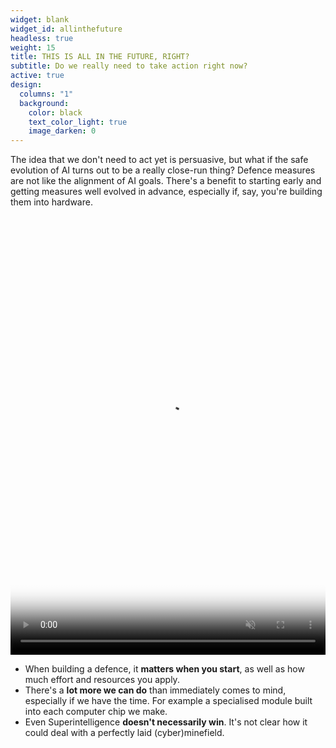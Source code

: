 ```yaml
---
widget: blank
widget_id: allinthefuture
headless: true
weight: 15
title: THIS IS ALL IN THE FUTURE, RIGHT?
subtitle: Do we really need to take action right now?
active: true
design:
  columns: "1"
  background:
    color: black
    text_color_light: true
    image_darken: 0
---
```


The idea that we don't need to act yet is persuasive, but what if the safe evolution of AI turns out to be a really close-run thing? Defence measures are not like the alignment of AI goals. There's a benefit to starting early and getting measures well evolved in advance, especially if, say, you're building them into hardware.

<video playsinline="" preload="auto" loop="" muted="" autoplay="" tabindex="-1" width="100%" height="100%" src="/media/saioutcome1.mp4" poster="/media/saioutcome1-poster.jpg" style="width:100%;height:100%;max-height:702px;object-fit:contain;object-position:center center;opacity:1"></video>

- When building a defence, it **matters when you start**, as well as how much effort and resources you apply.
- There's a **lot more we can do** than immediately comes to mind, especially if we have the time.  For example a specialised module built into each computer chip we make.
- Even Superintelligence **doesn't necessarily win**.  It's not clear how it could deal with a perfectly laid (cyber)minefield.
